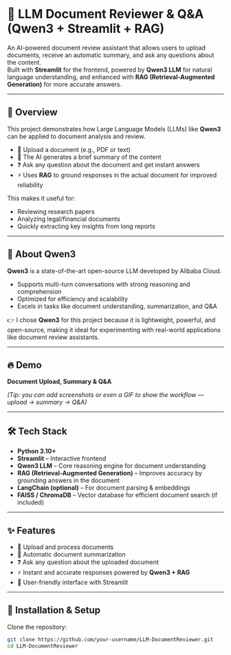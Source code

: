 # 📄 LLM Document Reviewer & Q&A (Qwen3 + Streamlit + RAG)

An AI-powered document review assistant that allows users to upload documents, receive an automatic summary, and ask any questions about the content.  
Built with **Streamlit** for the frontend, powered by **Qwen3 LLM** for natural language understanding, and enhanced with **RAG (Retrieval-Augmented Generation)** for more accurate answers.

---

## 📖 Overview

This project demonstrates how Large Language Models (LLMs) like **Qwen3** can be applied to document analysis and review.

- 📂 Upload a document (e.g., PDF or text)  
- 📝 The AI generates a brief summary of the content  
- ❓ Ask any question about the document and get instant answers  
- ⚡ Uses **RAG** to ground responses in the actual document for improved reliability  

This makes it useful for:

- Reviewing research papers  
- Analyzing legal/financial documents  
- Quickly extracting key insights from long reports  

---

## 🤖 About Qwen3

**Qwen3** is a state-of-the-art open-source LLM developed by Alibaba Cloud.  

- Supports multi-turn conversations with strong reasoning and comprehension  
- Optimized for efficiency and scalability  
- Excels in tasks like document understanding, summarization, and Q&A  

👉 I chose **Qwen3** for this project because it is lightweight, powerful, and open-source, making it ideal for experimenting with real-world applications like document review assistants.  

---

## 🔥 Demo

**Document Upload, Summary & Q&A**

*(Tip: you can add screenshots or even a GIF to show the workflow — upload → summary → Q&A)*

---

## 🛠 Tech Stack

- **Python 3.10+**  
- **Streamlit** – Interactive frontend  
- **Qwen3 LLM** – Core reasoning engine for document understanding  
- **RAG (Retrieval-Augmented Generation)** – Improves accuracy by grounding answers in the document  
- **LangChain (optional)** – For document parsing & embeddings  
- **FAISS / ChromaDB** – Vector database for efficient document search (if included)  

---

## ✨ Features

- 📂 Upload and process documents  
- 📝 Automatic document summarization  
- ❓ Ask any question about the uploaded document  
- ⚡ Instant and accurate responses powered by **Qwen3 + RAG**  
- 🎨 User-friendly interface with Streamlit  

---

## 🚀 Installation & Setup

Clone the repository:

```bash
git clone https://github.com/your-username/LLM-DocumentReviewer.git
cd LLM-DocumentReviewer
